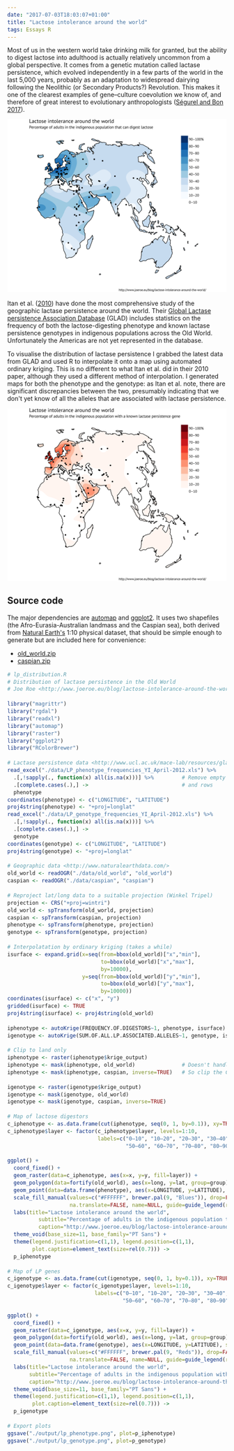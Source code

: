 ```yaml
---
date: "2017-07-03T18:03:07+01:00"
title: "Lactose intolerance around the world"
tags: Essays R
---
```


Most of us in the western world take drinking milk for granted, but the ability to digest lactose into adulthood is actually relatively uncommon from a global perspective. It comes from a genetic mutation called lactase persistence, which evolved independently in a few parts of the world in the last 5,000 years, probably as an adaptation to widespread dairying following the Neolithic (or Secondary Products?) Revolution. This makes it one of the clearest examples of gene–culture coevolution we know of, and therefore of great interest to evolutionary anthropologists ([Ségurel and Bon 2017](https://doi.org/10.1146/annurev-genom-091416-035340)).

<!--more-->

![Distribution map of lactose persistent phenotype](/blog/lactose-intolerance-around-the-world/lp_phenotype.png)

Itan et al. ([2010](https://doi.org/10.1186/1471-2148-10-36)) have done the most comprehensive study of the geographic lactase persistence around the world. Their [Global Lactase persistence Association Database](http://www.ucl.ac.uk/mace-lab/resources/glad) (GLAD) includes statistics on the frequency of both the lactose-digesting phenotype and known lactase persistence genotypes in indigenous populations across the Old World. Unfortunately the Americas are not yet represented in the database.

To visualise the distribution of lactase persistence I grabbed the latest data from GLAD and used R to interpolate it onto a map using automated ordinary kriging. This is no different to what Itan et al. did in their 2010 paper, although they used a different method of interpolation. I generated maps for both the phenotype and the genotype: as Itan et al. note, there are significant discrepancies between the two, presumably indicating that we don't yet know of all the alleles that are associated with lactase persistence.

![Distribution map of lactose persistent genotype](/blog/lactose-intolerance-around-the-world/lp_genotype.png)

## Source code

The major dependencies are [automap](https://cran.r-project.org/web/packages/automap/index.html) and [ggplot2](https://cran.r-project.org/web/packages/ggplot2/index.html). It uses two shapefiles (the Afro-Eurasia-Australian landmass and the Caspian sea), both derived from [Natural Earth's](http://www.naturalearthdata.com/) 1:10 physical dataset, that should be simple enough to generate but are included here for convenience:

* [old_world.zip](old_world.zip)
* [caspian.zip](caspian.zip)

```r
# lp_distribution.R
# Distribution of lactase persistence in the Old World
# Joe Roe <http://www.joeroe.eu/blog/lactose-intolerance-around-the-world>

library("magrittr")
library("rgdal")
library("readxl")
library("automap")
library("raster")
library("ggplot2")
library("RColorBrewer")

# Lactase persistence data <http://www.ucl.ac.uk/mace-lab/resources/glad>
read_excel("./data/LP_phenotype_frequencies_YI_April-2012.xls") %>%
  .[,!sapply(., function(x) all(is.na(x)))] %>%         # Remove empty columns
  .[complete.cases(.),] ->                              # and rows
  phenotype
coordinates(phenotype) <- c("LONGITUDE", "LATITUDE")
proj4string(phenotype) <- "+proj=longlat"
read_excel("./data/LP_genotype_frequencies_YI_April-2012.xls") %>%
  .[,!sapply(., function(x) all(is.na(x)))] %>%
  .[complete.cases(.),] ->
  genotype
coordinates(genotype) <- c("LONGITUDE", "LATITUDE")
proj4string(genotype) <- "+proj=longlat"

# Geographic data <http://www.naturalearthdata.com/>
old_world <- readOGR("./data/old_world", "old_world")
caspian <- readOGR("./data/caspian", "caspian")

# Reproject lat/long data to a suitable projection (Winkel Tripel)
projection <- CRS("+proj=wintri")
old_world <- spTransform(old_world, projection)
caspian <- spTransform(caspian, projection)
phenotype <- spTransform(phenotype, projection)
genotype <- spTransform(genotype, projection)

# Interpolatation by ordinary kriging (takes a while)
isurface <- expand.grid(x=seq(from=bbox(old_world)["x","min"],
                              to=bbox(old_world)["x","max"],
                              by=10000),
                        y=seq(from=bbox(old_world)["y","min"],
                              to=bbox(old_world)["y","max"],
                              by=10000))
coordinates(isurface) <- c("x", "y")
gridded(isurface) <- TRUE
proj4string(isurface) <- proj4string(old_world)

iphenotype <- autoKrige(FREQUENCY.OF.DIGESTORS~1, phenotype, isurface)
igenotype <- autoKrige(SUM.OF.ALL.LP.ASSOCIATED.ALLELES~1, genotype, isurface)

# Clip to land only
iphenotype <- raster(iphenotype$krige_output)
iphenotype <- mask(iphenotype, old_world)               # Doesn't handle holes in the mask polygon
iphenotype <- mask(iphenotype, caspian, inverse=TRUE)   # So clip the Caspian Sea seperately

igenotype <- raster(igenotype$krige_output)
igenotype <- mask(igenotype, old_world)
igenotype <- mask(igenotype, caspian, inverse=TRUE)

# Map of lactose digestors
c_iphenotype <- as.data.frame(cut(iphenotype, seq(0, 1, by=0.1)), xy=TRUE)
c_iphenotype$layer <- factor(c_iphenotype$layer, levels=1:10,
                             labels=c("0–10", "10–20", "20–30", "30–40", "40–50",
                                      "50–60", "60–70", "70–80", "80–90", "90–100%"))

ggplot() +
  coord_fixed() +
  geom_raster(data=c_iphenotype, aes(x=x, y=y, fill=layer)) +
  geom_polygon(data=fortify(old_world), aes(x=long, y=lat, group=group), colour="black", fill=NA) +
  geom_point(data=data.frame(phenotype), aes(x=LONGITUDE, y=LATITUDE), size=1) +
  scale_fill_manual(values=c("#FFFFFF", brewer.pal(9, "Blues")), drop=FALSE,
                    na.translate=FALSE, name=NULL, guide=guide_legend(reverse=TRUE)) +
  labs(title="Lactose intolerance around the world",
          subtitle="Percentage of adults in the indigenous population that can digest lactose",
          caption="http://www.joeroe.eu/blog/lactose-intolerance-around-the-world/") +
  theme_void(base_size=11, base_family="PT Sans") +
  theme(legend.justification=c(1,1), legend.position=c(1,1),
        plot.caption=element_text(size=rel(0.7))) ->
  p_iphenotype

# Map of LP genes
c_igenotype <- as.data.frame(cut(igenotype, seq(0, 1, by=0.1)), xy=TRUE)
c_igenotype$layer <- factor(c_igenotype$layer, levels=1:10,
                            labels=c("0–10", "10–20", "20–30", "30–40", "40–50",
                                     "50–60", "60–70", "70–80", "80–90", "90–100%"))

ggplot() +
  coord_fixed() +
  geom_raster(data=c_igenotype, aes(x=x, y=y, fill=layer)) +
  geom_polygon(data=fortify(old_world), aes(x=long, y=lat, group=group), colour="black", fill=NA) +
  geom_point(data=data.frame(genotype), aes(x=LONGITUDE, y=LATITUDE), size=1) +
  scale_fill_manual(values=c("#FFFFFF", brewer.pal(9, "Reds")), drop=FALSE,
                    na.translate=FALSE, name=NULL, guide=guide_legend(reverse=TRUE)) +
  labs(title="Lactose intolerance around the world",
       subtitle="Percentage of adults in the indigenous population with a known lactase persistence gene",
       caption="http://www.joeroe.eu/blog/lactose-intolerance-around-the-world/") +
  theme_void(base_size=11, base_family="PT Sans") +
  theme(legend.justification=c(1,1), legend.position=c(1,1),
        plot.caption=element_text(size=rel(0.7))) ->
  p_igenotype

# Export plots
ggsave("./output/lp_phenotype.png", plot=p_iphenotype)
ggsave("./output/lp_genotype.png", plot=p_genotype)
```
